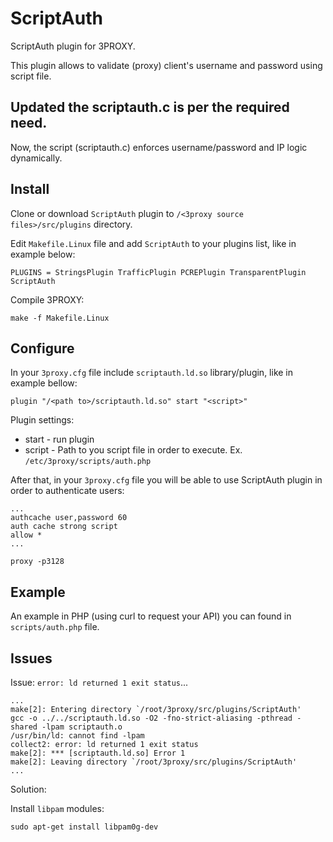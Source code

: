 # ScriptAuth

ScriptAuth plugin for 3PROXY.

This plugin allows to validate (proxy) client's username and password using script file.
## Updated the scriptauth.c is per the required need.

Now, the script (scriptauth.c) enforces username/password and IP logic dynamically.

## Install

Clone or download ``ScriptAuth`` plugin to `/<3proxy source files>/src/plugins` directory.

Edit `Makefile.Linux` file and add `ScriptAuth` to your plugins list, like in example below:

    PLUGINS = StringsPlugin TrafficPlugin PCREPlugin TransparentPlugin ScriptAuth

Compile 3PROXY:

    make -f Makefile.Linux

## Configure

In your `3proxy.cfg` file include `scriptauth.ld.so` library/plugin, like in example bellow:

    plugin "/<path to>/scriptauth.ld.so" start "<script>"

Plugin settings:

* start - run plugin
* script - Path to you script file in order to execute. Ex. ``/etc/3proxy/scripts/auth.php``

After that, in your `3proxy.cfg` file you will be able to use ScriptAuth plugin in order to authenticate users:

    ...
    authcache user,password 60
    auth cache strong script
    allow *
    ...

    proxy -p3128

## Example

An example in PHP (using curl to request your API) you can found in ``scripts/auth.php`` file.

## Issues

Issue: `error: ld returned 1 exit status`...

    ...
    make[2]: Entering directory `/root/3proxy/src/plugins/ScriptAuth'
    gcc -o ../../scriptauth.ld.so -O2 -fno-strict-aliasing -pthread -shared -lpam scriptauth.o
    /usr/bin/ld: cannot find -lpam
    collect2: error: ld returned 1 exit status
    make[2]: *** [scriptauth.ld.so] Error 1
    make[2]: Leaving directory `/root/3proxy/src/plugins/ScriptAuth'
    ...

Solution:

Install `libpam` modules:

    sudo apt-get install libpam0g-dev
